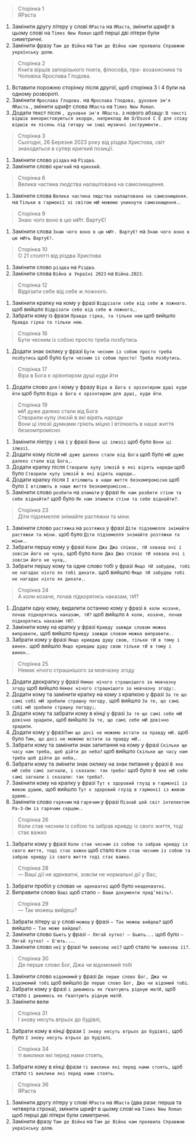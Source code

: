 > Сторінка 1  
> ЯРаста
1. Замінити другу літеру у слові `ЯРаста` на `ЯRаста`, змінити шрифт в цьому слові на `Times New Roman` щоб перші дві літери були симетричні.
1. Замінити фразу `Там де Війна` на `Там де Війна нам проявила Справжню українську долю`.


> Сторінка 2  
> Книга віршів запорізького поета, філософа, пра- возахисника та Чоловіка Ярослава Глодова.
1. Вставити порожню сторінку після другої, щоб сторінка 3 і 4 були на одному розвороті.
1. Замінити `Ярослава Глодова.` на `Ярослава Глодова, духовне ім'я ЯRаста.`, змінити шрифт слова `ЯRаста` на `Times New Roman`.
1. Додати текст після `, духовне ім'я ЯRаста.` з нового абзацу: 
`В тексті віршів використовуються акорди, наприклад Am D/Dsus4 C E для співу віршів як пісень під гитару чи інші музичні інструменти.`.

> Сторінка 3  
> Сьогодні, 26 Березня 2023 року від різдва Христова, світ знаходиться в супер кригкий позиції.

1. Замінити слово `різдва` на `Різдва`.
1. Замінити слово `кригкий` на `крихкий`.

> Сторінка 6  
> Велика частина людства налаштована на самознищення.

1. Замінити слова `Велика частина людства налаштована на самознищення.` на `Тільки в гармонії зі світом мИ можемо уникнути самознищення.`.

> Сторінка 9  
> Знаю чого воно в цю мИт. ВартуЄ!

1. Замінити слова `Знаю чого воно в цю мИт. ВартуЄ!` на `Знаю чого воно в цю мИть ВартуЄ!`.

> Сторінка 10  
> О 21 столітті від різдва Христова

1. Замінити слово `різдва` на `Різдва`.
1. Замінити слова `Війна в Україні 2023` на `Війна.2023`.

> Сторінка 12  
> Відрізати себе від себе ж ложного.

1. Замінити крапку на кому у фразі `Відрізати себе від себе ж ложного.` щоб вийшло `Відрізати себе від себе ж ложного,`.
1. Забрати кому із фрази `Правда гірка, та тільки нею` щоб вийшло `Правда гірка та тільки нею`.

> Сторінка 16  
> Бути чесним із собою просто треба позбутись

1. Додати знак оклику у фразі `Бути чесним із собою просто треба позбутись` щоб було `Бути чесним із собою просто! Треба позбутись`.

> Сторінка 17  
> Віра в Бога є орієнтиром душі куди йти

1. Додати слово `для` і кому у фразу `Віра в Бога є орієнтиром душі куди йти` щоб було `Віра в Бога є орієнтиром для душі, куди йти`.

> Сторінка 19  
> мИ дуже далеко стали від Бога  
> Створили купу ілюзій в які вірять народи  
> Вони ці ілюзіі думками гріють міцно
> І втілюють в наше життя безкомпромісно

1. Замінити ліетру `і` на `ї` у фразі `Вони ці ілюзіі` щоб було `Вони ці ілюзії`.
1. Додати кому після `мИ дуже далеко стали від Бога` щоб було `мИ дуже далеко стали від Бога,`.
1. Додати крапку після `Створили купу ілюзій в які вірять народи` щоб було `Створили купу ілюзій в які вірять народи.`.
1. Додати крапку після `І втілюють в наше життя безкомпромісно` щоб було `І втілюють в наше життя безкомпромісно.`.
1. Замінити слово `розбити` на `зламати` у фразі `Як нам розбити стіни та себе віднайти?` щоб було `Як нам зламати стіни та себе віднайти?`.

> Сторінка 23  
> Діти підземелля знімайте растяжки та міни.

1. Замінити слово `растяжка` на `розтяжка` у фразі `Діти підземелля знімайте растяжки та міни.` щоб було `Діти підземелля знімайте розтяжки та міни.`.
1. Забрати першу кому у фразі `Коли Джа Джа співає, тИ ховаєш очі і зовсім його не чуєш,` щоб було `Коли Джа Джа співає тИ ховаєш очі і зовсім його не чуєш,`.
1. Забрати першу кому та одне слово тобі у фразі `Якщо тИ забудеш, тобі не нагадає ніхто як тобі дихати.` щоб вийшло `Якщо тИ забудеш тобі не нагадає ніхто як дихати.`.

> Сторінка 24  
> А коли козаче, почав підкорятись наказам, тИ?

1. Додати одну кому, видалити останню кому у фразі `А коли козаче, почав підкорятись наказам, тИ?` щоб вийшло `А коли, козаче, почав підкорятись наказам тИ?`.
1. Замінити кому на крапку у фразі `Кривду завжди словом можна виправити,` щоб вийшло `Кривду завжди словом можна виправити.`.
1. Забрати кому у фразі `Якщо кривдиш душу свою, тільки тИ в тому і винен.` щоб вийшло `Якщо кривдиш душу свою тільки тИ в тому і винен.`.

> Сторінка 25  
> Немає нічого страшнішого за мовчазну згоду

1. Додати двокрапку у фразі `Немає нічого страшнішого за мовчазну згоду` щоб вийшло `Немає нічого страшнішого за мовчазну згоду:`.
1. Додати кому та замінити крапку на кому з крапкою у фразі `За те що самі собі мИ зробили страшну погоду.` щоб вийшло `За те, що самі собі мИ зробили страшну погоду;`.
1.  Додати кому та забрати кому в кінці у фразі `За те що самі себе мИ довічно зрадили,` щоб вийшло `За те, що самі себе мИ довічно зрадили`.
1. Додати кому у фразі`Тим що досі не можемо встати за правду мИ.` щоб було `Тим, що досі не можемо встати за правду мИ.`.
1. Забрати кому та замінити знак запитання на кому у фразі `Скільки ще часу нам треба, щоб дійти до неба?` щоб вийшло `Скільки ще часу нам треба щоб дійти до неба,`.
1. Забрати кому та змінити знак оклику на знак питання у фразі `В яке мИ себе самі загнали, і сказали: так треба!` щоб було `В яке мИ себе самі загнали і сказали: так треба?`.
1. Замінити кому на крапку у фразі `Тут є здоровий глузд в гармонії із живою душею,` щоб вийшло `Тут є здоровий глузд в гармонії із живою душею.`.
1. Замінити слово `горячим` на `гарячим` у фразі `Пізнай цей світ інтелектом Ра-3-Ом із гарячим серцем.`.

> Сторінка 26  
> Коли став чесним із собою та забрав кривду із свого життя, тоді стає важко

1. Забрати кому у фразі `Коли став чесним із собою та забрав кривду із свого життя, тоді стає важко` щоб стало `Коли став чесним із собою та забрав кривду із свого життя тоді стає важко`.

> Сторінка 28  
> — Ваші дії не адекватні, зовсім не нормальні дії у Вас,
1. Забрати пробіл у словах `не адекватні` щоб було `неадекватні`.
1. Виправити слово `Ваші` щоб стало `— Ваши документи пред’явіть!`.

> Сторінка 29  
> — Так можеш вийдеш?
1. Забрати літеру ш у слові `можеш` у фразі `— Так можеш вийдеш?` щоб вийшло `— Так може вийдеш?`.
1. Замінити слово `Бьють` у фразі `— Лягай хутко! — Бьють...` щоб було `— Лягай хутко! — Б'ють...`.
1. Замінити слово `неї` у фразі `Чи вивезеш неї?` щоб стало `Чи вивезеш її?`.

> Сторінка 30  
> Де перше слово Бог, Джа чи відомомий тобі
1. Замінити слово `відомомий` у фразі `Де перше слово Бог, Джа чи відомомий тобі` щоб вийшло `Де перше слово Бог, Джа чи відомий тобі`.
1. Забрати кому у фразі `і дивимось як ґвалтують рідную матИ,` щоб стало `і дивимось як ґвалтують рідную матИ`.
1. Замінити вели

> Сторінка 31  
> І знову несуть втрьох до будівлі,
1. Забрати кому в кінці фрази `І знову несуть втрьох до будівлі,` щоб було `І знову несуть втрьох до будівлі`.

> Сторінка 34  
> ті виклики які перед нами стоять,
1. Забрати кому в кінці фрази `ті виклики які перед нами стоять,` щоб стало `ті виклики які перед нами стоять`.

> Сторінка 36  
> ЯРаста
1. Замінити другу літеру у слові `ЯРаста` на `ЯRаста` (два рази: перша та четверта строка), змінити шрифт в цьому слові на `Times New Roman` щоб перші дві літери були симетричні.
1. Замінити фразу `Там де Війна` на `Там де Війна нам проявила Справжню українську долю`.
